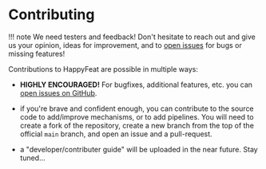 # Contributing

!!! note
	We need testers and feedback! Don't hesitate to reach out and give us your opinion, ideas for improvement, and to [open issues](https://github.com/Inria-NERV/happyFeat/issues) for bugs or missing features!

Contributions to HappyFeat are possible in multiple ways:

- **HIGHLY ENCOURAGED!** For bugfixes, additional features, etc. you can [open issues on GitHub](https://github.com/Inria-NERV/happyFeat/issues).

- if you're brave and confident enough, you can contribute to the source code to add/improve mechanisms, or to add pipelines. You will need to create a fork of the repository, create a new branch from the top of the official `main` branch, and open an issue and a pull-request.

- a "developer/contributer guide" will be uploaded in the near future. Stay tuned... 